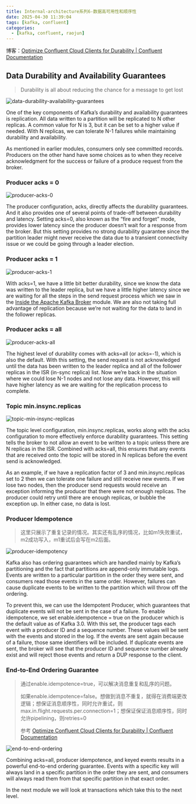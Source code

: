 ```yaml
---
title: Internal-architecture系列6-数据高可用性和顺序性
date: 2025-04-30 11:39:04
tags: [kafka, confluent]
categories:
  - [kafka, confluent, raojun]
---
```

博客：[Optimize Confluent Cloud Clients for Durability | Confluent Documentation](https://docs.confluent.io/cloud/current/client-apps/optimizing/durability.html)

## Data Durability and Availability Guarantees

>Durability is all about reducing the chance for a message to get lost

![data-durability-availability-guarantees](https://images.ctfassets.net/gt6dp23g0g38/7pzD0FkTk8QG0I1kUoaUBn/e230e6781713ad8306654a48b42ac79c/Kafka_Internals_087.png)

One of the key components of Kafka’s durability and availability guarantees is replication. All data written to a partition will be replicated to N other replicas. A common value for N is 3, but it can be set to a higher value if needed. With N replicas, we can tolerate N-1 failures while maintaining durability and availability.

<!-- more -->

As mentioned in earlier modules, consumers only see committed records. Producers on the other hand have some choices as to when they receive acknowledgment for the success or failure of a produce request from the broker.

### Producer acks = 0

![producer-acks-0](https://images.ctfassets.net/gt6dp23g0g38/6pfzwjpx5YWvwFENsCLMC4/b82981d84c69f595d7a0c444a3b0113a/Kafka_Internals_088.png)

The producer configuration, acks, directly affects the durability guarantees. And it also provides one of several points of trade-off between durability and latency. Setting acks=0, also known as the “fire and forget” mode, provides lower latency since the producer doesn’t wait for a response from the broker. But this setting provides no strong durability guarantee since the partition leader might never receive the data due to a transient connectivity issue or we could be going through a leader election.

### Producer acks = 1

![producer-acks-1](https://images.ctfassets.net/gt6dp23g0g38/3p6EMq0jqOYJbabjyCPqWO/c5e82fd9772f82fc2ad4e75f7edc1889/Kafka_Internals_089.png)

With acks=1, we have a little bit better durability, since we know the data was written to the leader replica, but we have a little higher latency since we are waiting for all the steps in the send request process which we saw in the [Inside the Apache Kafka Broker](https://developer.confluent.io/learn-kafka/architecture/broker) module. We are also not taking full advantage of replication because we’re not waiting for the data to land in the follower replicas.

### Producer acks = all

![producer-acks-all](https://images.ctfassets.net/gt6dp23g0g38/2PE3eY4NoxDiz5zBCrideK/413838ed6666f45f89ee396d714dda49/Kafka_Internals_090.png)

The highest level of durability comes with acks=all (or acks=-1), which is also the default. With this setting, the send request is not acknowledged until the data has been written to the leader replica and all of the follower replicas in the ISR (in-sync replica) list. Now we’re back in the situation where we could lose N-1 nodes and not lose any data. However, this will have higher latency as we are waiting for the replication process to complete.

### Topic min.insync.replicas

![topic-min-insync-replicas](https://images.ctfassets.net/gt6dp23g0g38/1w80a15fjW6XiLuZvZORxn/c15547a6e61ad1e2768f07eb157cdf58/Kafka_Internals_091.png)

The topic level configuration, min.insync.replicas, works along with the acks configuration to more effectively enforce durability guarantees. This setting tells the broker to not allow an event to be written to a topic unless there are N replicas in the ISR. Combined with acks=all, this ensures that any events that are received onto the topic will be stored in N replicas before the event send is acknowledged.

As an example, if we have a replication factor of 3 and min.insync.replicas set to 2 then we can tolerate one failure and still receive new events. If we lose two nodes, then the producer send requests would receive an exception informing the producer that there were not enough replicas. The producer could retry until there are enough replicas, or bubble the exception up. In either case, no data is lost.

### Producer Idempotence

> 这里只展示了重复记录的情况。其实还有乱序的情况，比如m1失败重试，m2成功写入，m1重试后会写在m2后面。

![producer-idempotency](https://images.ctfassets.net/gt6dp23g0g38/5NH8JBhOQWlZNiki8Ff5iE/b50426ae88cc1bdcfe12f1e9e5878c19/Kafka_Internals_092.png)

Kafka also has ordering guarantees which are handled mainly by Kafka’s partitioning and the fact that partitions are append-only immutable logs. Events are written to a particular partition in the order they were sent, and consumers read those events in the same order. However, failures can cause duplicate events to be written to the partition which will throw off the ordering.

To prevent this, we can use the Idempotent Producer, which guarantees that duplicate events will not be sent in the case of a failure. To enable idempotence, we set enable.idempotence = true on the producer which is the default value as of Kafka 3.0. With this set, the producer tags each event with a producer ID and a sequence number. These values will be sent with the events and stored in the log. If the events are sent again because of a failure, those same identifiers will be included. If duplicate events are sent, the broker will see that the producer ID and sequence number already exist and will reject those events and return a DUP response to the client.

### End-to-End Ordering Guarantee

> 通过enable.idempotence=true，可以解决消息重复和乱序的问题。
>
> 如果enable.idempotence=false。想做到消息不重复，就得在消费端更改逻辑；想保证消息顺序性，同时允许重试，则max.in.flight.requests.per.connection=1；想保证保证消息顺序性，同时允许pipelining，则retries=0
>
> 参考 [Optimize Confluent Cloud Clients for Durability | Confluent Documentation](https://docs.confluent.io/cloud/current/client-apps/optimizing/durability.html)

![end-to-end-ordering](https://images.ctfassets.net/gt6dp23g0g38/2oppFb3lGVX2jDxxSaR7rq/9f8ff171804c194b2e95c2e18fa676f6/Kafka_Internals_093.png)

Combining acks=all, producer idempotence, and keyed events results in a powerful end-to-end ordering guarantee. Events with a specific key will always land in a specific partition in the order they are sent, and consumers will always read them from that specific partition in that exact order.

In the next module we will look at transactions which take this to the next level.
